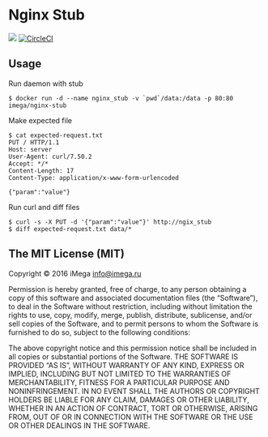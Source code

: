 # Nginx Stub

[![](https://images.microbadger.com/badges/image/imega/nginx-stub.svg)](http://microbadger.com/images/imega/nginx-stub "Get your own image badge on microbadger.com") [![CircleCI](https://circleci.com/gh/imega-docker/nginx-stub.svg?style=svg)](https://circleci.com/gh/imega-docker/nginx-stub)

## Usage

Run daemon with stub
```
$ docker run -d --name nginx_stub -v `pwd`/data:/data -p 80:80 imega/nginx-stub
```

Make expected file
```
$ cat expected-request.txt
PUT / HTTP/1.1
Host: server
User-Agent: curl/7.50.2
Accept: */*
Content-Length: 17
Content-Type: application/x-www-form-urlencoded

{"param":"value"}
```

Run curl and diff files
```
$ curl -s -X PUT -d '{"param":"value"}' http://ngix_stub
$ diff expected-request.txt data/*
```

## The MIT License (MIT)

Copyright © 2016 iMega <info@imega.ru>

Permission is hereby granted, free of charge, to any person obtaining a copy of this software and associated documentation files (the “Software”), to deal in the Software without restriction, including without limitation the rights to use, copy, modify, merge, publish, distribute, sublicense, and/or sell copies of the Software, and to permit persons to whom the Software is furnished to do so, subject to the following conditions:

The above copyright notice and this permission notice shall be included in all copies or substantial portions of the Software.
THE SOFTWARE IS PROVIDED “AS IS”, WITHOUT WARRANTY OF ANY KIND, EXPRESS OR IMPLIED, INCLUDING BUT NOT LIMITED TO THE WARRANTIES OF MERCHANTABILITY, FITNESS FOR A PARTICULAR PURPOSE AND NONINFRINGEMENT. IN NO EVENT SHALL THE AUTHORS OR COPYRIGHT HOLDERS BE LIABLE FOR ANY CLAIM, DAMAGES OR OTHER LIABILITY, WHETHER IN AN ACTION OF CONTRACT, TORT OR OTHERWISE, ARISING FROM, OUT OF OR IN CONNECTION WITH THE SOFTWARE OR THE USE OR OTHER DEALINGS IN THE SOFTWARE.
